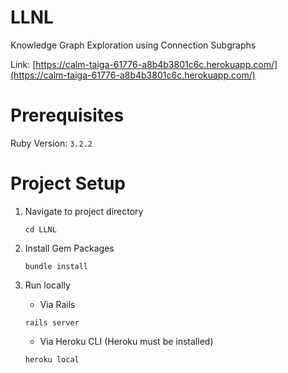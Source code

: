 # LLNL
Knowledge Graph Exploration using Connection Subgraphs

Link: [https://calm-taiga-61776-a8b4b3801c6c.herokuapp.com/](https://calm-taiga-61776-a8b4b3801c6c.herokuapp.com/)

# Prerequisites

Ruby Version: `3.2.2`

# Project Setup

1. Navigate to project directory

    `cd LLNL`

2. Install Gem Packages

    `bundle install`

3. Run locally

    - Via Rails

    `rails server`

    - Via Heroku CLI (Heroku must be installed)

    `heroku local`
